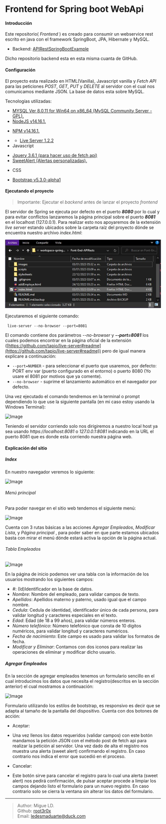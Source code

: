 # Frontend for Spring boot WebApi



#### Introducción

Este repositorio( _Frontend_ ) es creado para consumir un webservice rest escrito en java con el framework SpringBoot, JPA, Hibernate y MySQL. 
* Backend: [APIRestSpringBootExample](https://github.com/root3r0x/APIRestSpringBootExample)

Dicho repositorio backend esta en esta misma cuanta de GitHub.

#### Configuración

El proyecto esta realizado en HTML(Vanilla), Javascript vanilla y *Fetch API* para las peticiones _POST_, _GET_, _PUT_ y _DELETE_ al servidor con el cual nos comunicamos mediante JSON. La base de datos esta sobre MySQL.

Tecnologías utilizadas:

* [MYSQL Ver 8.0.11 for Win64 on x86_64 (MySQL Community Server - GPL).](https://www.mysql.com/)
* [NodeJS v14.16.1.](https://nodejs.org/en/)
- [NPM v14.16.1.](https://www.npmjs.com/)
* - [Live Server 1.2.2](https://www.npmjs.com/package/live-server)
* Javascript
- [Jquery 3.6.1 (para hacer uso de fetch api)](https://jquery.com/download/)
- [SweetAlert (Alertas personalizadas).](https://sweetalert.js.org/)
* CSS
- [Bootstrap v5.3.0-alpha1](https://getbootstrap.com/)

#### Ejecutando el proyecto 

> Importante: Ejecutar el _backend_ antes de lanzar el proyecto _frontend_

El servidor de Spring se ejecuta por defecto en el puerto _**8080**_ por lo cual y para evitar conflictos lanzaremos la página principal sobre el puerto _**8081**_ en el localhost (127.0.0.1). Para realizar esto nos apoyaremos de la extensión _live server_ estando ubicados sobre la carpeta raíz del proyecto dónde se encuentra nuestro archivo _index.html_:

![Image](https://github.com/root3r0x/FrontEnd-APIRest/blob/main/images/docs/rootPATH.JPG)

Ejecutaremos el siguiente comando:

```` live-server --no-browser --port=8081````

El comando contiene dos parámetros *_--no-browser_* y *__--port=8081__* los cuales podemos encontrar en la página oficial de la extensión ([https://github.com/tapio/live-server#readme](https://github.com/tapio/live-server#readme)) pero de igual manera explicare a continuación:

* `--port=NUMBER` - para seleccionar el puerto que usaremos, por defecto: PORT env var (puerto configurado en el entorno) o puerto 8080 (Yo usare el 8081 por motivos que ya comente).
* `--no-browser` - suprime el lanzamiento automático en el navegador por defecto.

Una vez ejecutado el comando tendremos en la terminal o prompt dependiendo lo que use la siguiente pantalla (en mi caso estoy usando la Windows Terminal):

![Image](https://github.com/root3r0x/FrontEnd-APIRest/blob/main/images/docs/live_server_command.jpg)

Teniendo el servidor corriendo solo nos dirigiremos a nuestro local host ya sea usando _*https://localhost:8081*_ o _*127.0.0.1:8081*_ indicando en la URL el puerto 8081 que es donde esta corriendo nuestra página web.


#### Explicación del sitio

##### Index 

En nuestro navegador veremos lo siguiente:

![Image](https://github.com/root3r0x/FrontEnd-APIRest/blob/main/images/docs/index.jpg)

###### Menú principal

Para poder navegar en el sitio web tendemos el siguiente menú:

![Image](https://github.com/root3r0x/FrontEnd-APIRest/blob/main/images/docs/menu.jpg)

Cuenta con 3 rutas básicas a las acciones _Agregar Empleados_, _Modificar Lista_, y _Página principal_ , para poder saber en que parte estamos ubicados basta con mirar el menú dónde estará activa la opción de la página actual.



###### Tabla Empleados



![Image](https://github.com/root3r0x/FrontEnd-APIRest/blob/main/images/docs/tablaEmpleados.JPG)


En la página de inicio podemos ver una tabla con la información de los usuarios mostrando los siguientes campos:

- _*#*_: (Id)Identificador en la base de datos.
- _*Nombre*_: Nombre del empleado, para validar campos de texto.
- _*Apellidos*_: Apellidos materno y paterno, usado igual que el campo nombre.
- _*Cedula*_: Cedula de identidad, identificador único de cada persona, para validar longitud y caracteres especiales en el texto.
- _*Edad*_: Edad (de 18 a 99 años), para validar números enteros.
- _*Número telefónico*_: Número telefónico que consta de 10 dígitos numéricos, para validar longitud y caracteres numéricos.
- _*Fecha de nacimiento*_: Este campo es usado para validar los formatos de fecha.
- _*Modificar y Eliminar*_: Contamos con dos iconos para realizar las operaciones de eliminar y modificar dicho usuario.

##### Agregar Empleados

En la sección de agregar empleados tenemos un formulario sencillo en el cual introducimos los datos que necesita el registro(descritos en la sección anterior) el cual mostramos a continuación:

![Image](https://github.com/root3r0x/FrontEnd-APIRest/blob/main/images/docs/agregarEmpleados.JPG)

Formulario utilizando los estilos de bootstrap, es responsivo es decir que se adapta al tamaño de la pantalla del dispositivo. Cuenta con dos botones de acción:

- Aceptar:
+ Una vez llenos los datos requeridos (validar campos) con este botón mandamos la petición JSON con el método post de fetch api para realizar la petición al servidor. Una vez dado de alta el registro nos muestra una alerta (sweet alert) confirmando el registro. En caso contrario nos indica el error que sucedió en el proceso.
- Cancelar:
+ Este botón sirve para cancelar el registro para lo cual una alerta (sweet alert) nos pedirá confirmación, de pulsar aceptar procede a limpiar los campos dejando listo el formulario para un nuevo registro. En caso contrario solo se cierra la ventana sin alterar los datos del formulario.

---

> Author: Migue LD.  
> Github: [root3r0x](https://github.com)  
> Email: ledesmaduarte@duck.com
